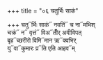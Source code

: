 +++
title = "०६ चतुर्भिः साकं"

+++
चतु᳓र्भिः साकं᳓ नवतिं᳓ च ना᳓मभिश्  
चक्रं᳓ न᳓ वृत्तं᳓ विअ᳓तीँर् अवीविपत्  
बृह᳓च्छरीरो विमि᳓मान ऋ᳓क्वभिर्  
यु᳓वा᳓कुमारः प्र᳓ति एति आहव᳓म्